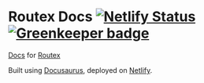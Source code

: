 # Routex Docs [![Netlify Status](https://api.netlify.com/api/v1/badges/89fab862-e206-4b83-a3cd-c037a4c67576/deploy-status)](https://app.netlify.com/sites/routex/deploys) [![Greenkeeper badge](https://badges.greenkeeper.io/routexjs/docs.svg)](https://greenkeeper.io/)

[Docs](https://routex.js.org) for [Routex](https://www.npmjs.com/package/routex)

Built using [Docusaurus](https://docusaurus.io), deployed on [Netlify](https://netlify.com). 
